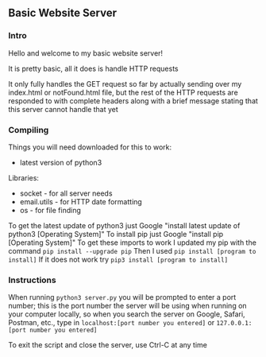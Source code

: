 ## Basic Website Server

### Intro

Hello and welcome to my basic website server!

It is pretty basic, all it does is handle HTTP requests

It only fully handles the GET request so far by actually 
sending over my index.html or notFound.html file, but the rest of the 
HTTP requests are responded to with complete headers
along with a brief message stating that this server
cannot handle that yet

### Compiling

Things you will need downloaded for this to work:

- latest version of python3

Libraries:

- socket - for all server needs
- email.utils - for HTTP date formatting
- os - for file finding

To get the latest update of python3 just Google "install latest update of python3 [Operating System]"
To install pip just Google "install pip [Operating System]"
To get these imports to work I updated my pip with the command `pip install --upgrade pip` 
Then I used `pip install [program to install]`
If it does not work try `pip3 install [program to install]`

### Instructions

When running `python3 server.py` you will be prompted to enter a port number;
this is the port number the server will be using when running on your computer
locally, so when you search the server on Google, Safari, Postman, etc., type 
in `localhost:[port number you entered]` or `127.0.0.1:[port number you entered]`

To exit the script and close the server, use Ctrl-C at any time
